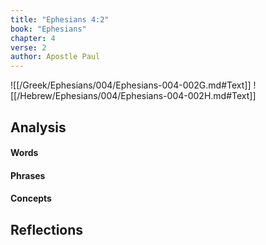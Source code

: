 ```yaml
---
title: "Ephesians 4:2"
book: "Ephesians"
chapter: 4
verse: 2
author: Apostle Paul
---
```

![[/Greek/Ephesians/004/Ephesians-004-002G.md#Text]]
![[/Hebrew/Ephesians/004/Ephesians-004-002H.md#Text]]

## Analysis

#### Words

#### Phrases

#### Concepts

## Reflections
